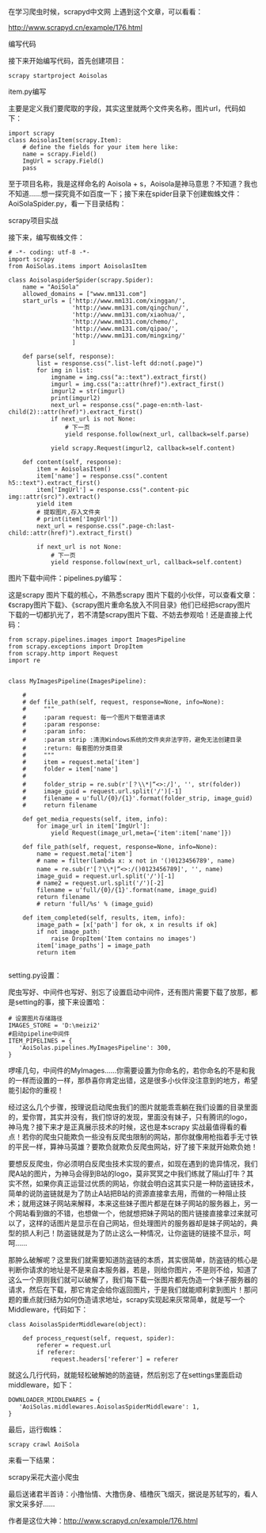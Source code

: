 在学习爬虫时候，scrapyd中文网 上遇到这个文章，可以看看：

http://www.scrapyd.cn/example/176.html

编写代码


接下来开始编写代码，首先创建项目：
```
scrapy startproject Aoisolas
```

item.py编写


主要是定义我们要爬取的字段，其实这里就两个文件夹名称，图片url，代码如下：
```
import scrapy
class AoisolasItem(scrapy.Item):
    # define the fields for your item here like:
    name = scrapy.Field()
    ImgUrl = scrapy.Field()
    pass
```

至于项目名称，我是这样命名的 Aoisola + s，Aoisola是神马意思？不知道？我也不知道……想一探究竟不如百度一下；接下来在spider目录下创建蜘蛛文件：AoiSolaSpider.py，看一下目录结构：

scrapy项目实战


接下来，编写蜘蛛文件：
```
# -*- coding: utf-8 -*-
import scrapy
from AoiSolas.items import AoisolasItem

class AoisolaspiderSpider(scrapy.Spider):
    name = "AoiSola"
    allowed_domains = ["www.mm131.com"]
    start_urls = ['http://www.mm131.com/xinggan/',
                  'http://www.mm131.com/qingchun/',
                  'http://www.mm131.com/xiaohua/',
                  'http://www.mm131.com/chemo/',
                  'http://www.mm131.com/qipao/',
                  'http://www.mm131.com/mingxing/'
                  ]

    def parse(self, response):
        list = response.css(".list-left dd:not(.page)")
        for img in list:
            imgname = img.css("a::text").extract_first()
            imgurl = img.css("a::attr(href)").extract_first()
            imgurl2 = str(imgurl)
            print(imgurl2)
            next_url = response.css(".page-en:nth-last-child(2)::attr(href)").extract_first()
            if next_url is not None:
                # 下一页
                yield response.follow(next_url, callback=self.parse)

            yield scrapy.Request(imgurl2, callback=self.content)

    def content(self, response):
        item = AoisolasItem()
        item['name'] = response.css(".content h5::text").extract_first()
        item['ImgUrl'] = response.css(".content-pic img::attr(src)").extract()
        yield item
        # 提取图片,存入文件夹
        # print(item['ImgUrl'])
        next_url = response.css(".page-ch:last-child::attr(href)").extract_first()

        if next_url is not None:
            # 下一页
            yield response.follow(next_url, callback=self.content)
```

图片下载中间件：pipelines.py编写：


这是scrapy 图片下载的核心，不熟悉scrapy 图片下载的小伙伴，可以查看文章：《scrapy图片下载》、《scrapy图片重命名放入不同目录》他们已经把scrapy图片下载的一切都扒光了，若不清楚scrapy图片下载、不妨去参观哈！还是直接上代码：

```
from scrapy.pipelines.images import ImagesPipeline
from scrapy.exceptions import DropItem
from scrapy.http import Request
import re


class MyImagesPipeline(ImagesPipeline):

    #
    # def file_path(self, request, response=None, info=None):
    #     """
    #     :param request: 每一个图片下载管道请求
    #     :param response:
    #     :param info:
    #     :param strip :清洗Windows系统的文件夹非法字符，避免无法创建目录
    #     :return: 每套图的分类目录
    #     """
    #     item = request.meta['item']
    #     folder = item['name']
    #
    #     folder_strip = re.sub(r'[？\\*|“<>:/]', '', str(folder))
    #     image_guid = request.url.split('/')[-1]
    #     filename = u'full/{0}/{1}'.format(folder_strip, image_guid)
    #     return filename

    def get_media_requests(self, item, info):
        for image_url in item['ImgUrl']:
            yield Request(image_url,meta={'item':item['name']})

    def file_path(self, request, response=None, info=None):
        name = request.meta['item']
        # name = filter(lambda x: x not in '()0123456789', name)
        name = re.sub(r'[？\\*|“<>:/()0123456789]', '', name)
        image_guid = request.url.split('/')[-1]
        # name2 = request.url.split('/')[-2]
        filename = u'full/{0}/{1}'.format(name, image_guid)
        return filename
        # return 'full/%s' % (image_guid)

    def item_completed(self, results, item, info):
        image_path = [x['path'] for ok, x in results if ok]
        if not image_path:
            raise DropItem('Item contains no images')
        item['image_paths'] = image_path
        return item


```

setting.py设置：


爬虫写好、中间件也写好、别忘了设置启动中间件，还有图片需要下载了放那，都是setting的事，接下来设置哈：
```
# 设置图片存储路径
IMAGES_STORE = 'D:\meizi2'
#启动pipeline中间件
ITEM_PIPELINES = {
   'AoiSolas.pipelines.MyImagesPipeline': 300,
}
```



啰嗦几句，中间件的MyImages……你需要设置为你命名的，若你命名的不是和我的一样而设置的一样，那恭喜你肯定出错，这是很多小伙伴没注意到的地方，希望能引起你的重视！


经过这么几个步骤，按理说启动爬虫我们的图片就能乖乖躺在我们设置的目录里面的，爱你胃，其实并没有，我们惊讶的发现，里面没有妹子，只有腾讯的logo，神马鬼？接下来才是正真展示技术的时候，这也是本scrapy 实战最值得看的看点！若你的爬虫只能欺负一些没有反爬虫限制的网站，那你就像用枪指着手无寸铁的平民一样，算神马英雄？要欺负就欺负反爬虫网站，好了接下来就开始欺负她！


要想反反爬虫，你必须明白反爬虫技术实现的要点，如现在遇到的诡异情况，我们爬A站的图片，为神马会得到B站的logo，莫非冥冥之中我们练就了隔山打牛？其实不然，如果你真正运营过优质的网站，你就会明白这其实只是一种防盗链技术，简单的说防盗链就是为了防止A站把B站的资源直接拿去用，而做的一种阻止技术；就用这妹子网站来解释，本来这些妹子图片都是在妹子网站的服务器上，另一个网站看到做的不错，也想做一个，他就想把妹子网站的图片链接直接拿过来就可以了，这样的话图片是显示在自己网站，但处理图片的服务器却是妹子网站的，典型的损人利己！防盗链就是为了防止这么一种情况，让你盗链的链接不显示，呵呵……


那肿么破解呢？这里我们就需要知道防盗链的本质，其实很简单，防盗链的核心是判断你请求的地址是不是来自本服务器，若是，则给你图片，不是则不给，知道了这么一个原则我们就可以破解了，我们每下载一张图片都先伪造一个妹子服务器的请求，然后在下载，那它肯定会给你返回图片，于是我们就能顺利拿到图片！那问题的重点就归结为如何伪造请求地址，scrapy实现起来灰常简单，就是写一个Middleware，代码如下：
```
class AoisolasSpiderMiddleware(object):

    def process_request(self, request, spider):
        referer = request.url
        if referer:
            request.headers['referer'] = referer
```
就这么几行代码，就能轻松破解她的防盗链，然后别忘了在settings里面启动middleware，如下：

```
DOWNLOADER_MIDDLEWARES = {
   'AoiSolas.middlewares.AoisolasSpiderMiddleware': 1,
}
```

最后，运行蜘蛛：
```
scrapy crawl AoiSola
```

来看一下结果：

scrapy采花大盗小爬虫


最后送诸君半首诗：小撸怡情、大撸伤身、樯橹灰飞烟灭，据说是苏轼写的，看人家文采多好……


作者是这位大神：http://www.scrapyd.cn/example/176.html


